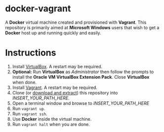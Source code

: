 # docker-vagrant

A **Docker** virtual machine created and provisioned with **Vagrant**. This repository is primarily aimed at **Microsoft Windows** users that wish to get a **Docker** host up and running quickly and easily.

# Instructions

1. Install [VirtualBox](https://www.virtualbox.org/). A restart may be required.
1. **Optional:** Run **VirtualBox** as *Administrator* then follow the prompts to install the **Oracle VM VirtualBox Extension Pack**. Close **VirtualBox** when done.
1. Install [Vagrant](https://www.vagrantup.com/). A restart may be required.
1. Clone (or [download and extract](https://github.com/W1M0R/docker-vagrant/archive/master.zip)) this repository into *INSERT_YOUR_PATH_HERE*.
1. Open a terminal window and browse to *INSERT_YOUR_PATH_HERE*
1. Run `vagrant up`.
1. Run `vagrant ssh`.
1. Use **Docker** inside the virtual machine.
1. Run `vagrant halt` when you are done.
